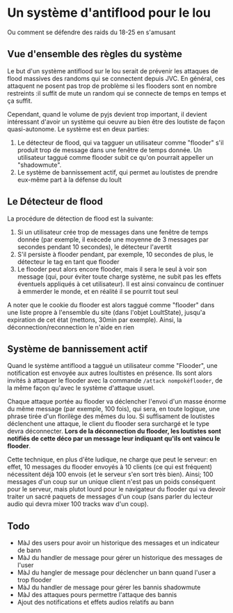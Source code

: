 # Un système d'antiflood pour le lou

Ou comment se défendre des raids du 18-25 en s'amusant

## Vue d'ensemble des règles du système

Le but d'un système antiflood sur le lou serait de prévenir les attaques de flood massives des randoms qui se connectent depuis JVC. 
En général, ces attaquent ne posent pas trop de problème si les flooders sont en nombre restreints :il suffit de mute un random
qui se connecte de temps en temps et ça suffit. 

Cependant, quand le volume de pyjs devient trop important, il devient intéressant 
d'avoir un système qui oeuvre au bien être des loutiste de façon quasi-autonome.
Le système est en deux parties: 

1. Le détecteur de flood, qui va tagguer un utilisateur comme "flooder" s'il produit trop de message dans une fenêtre de temps 
donnée. Un utilisateur taggué comme flooder subit ce qu'on pourrait appeller un "shadowmute".
2. Le système de bannissement actif, qui permet au loutistes de prendre eux-même part à la défense du loult

## Le Détecteur de flood
La procédure de détection de flood est la suivante:

1. Si un utilisateur crée trop de messages dans une fenêtre de temps donnée (par exemple, il exècede une moyenne de 3 messages 
par secondes pendant 10 secondes), le détecteur l'avertit
2. S'il persiste à flooder pendant, par exemple, 10 secondes de plus, le détecteur le tag en tant que flooder
3. Le flooder peut alors encore flooder, mais il sera le seul à voir son message (qui, pour éviter toute charge système,
ne subit pas les effets éventuels appliqués à cet utilisateur). Il est ainsi convaincu de continuer à emmerder le monde, et en réalité 
il se pourrit tout seul

A noter que le cookie du flooder est alors taggué comme "flooder" dans une liste propre à l'ensemble du site (dans l'objet LoultState),
jusqu'a expiration de cet état (mettons, 30min par exemple). Ainsi, la déconnection/reconnection le n'aide en rien

## Système de bannissement actif

Quand le système antiflood a taggué un utilisateur comme "Flooder", une notification est envoyée aux autres loultistes en présence.
Ils sont alors invités à attaquer le flooder avec la commande `/attack nompokéflooder`, de la même façon qu'avec le système d'attaque 
usuel.

Chaque attaque portée au flooder va déclencher l'envoi d'un masse énorme du même message (par exemple, 100 fois), qui sera,
en toute logique, une phrase tirée d'un florilège des mêmes du lou. Si suffisament de loutistes déclenchent une attaque, le client
du flooder sera surchargé et le type devra déconnecter. **Lors de la déconnection du flooder, les loutistes sont notifiés 
de cette déco par un message leur indiquant qu'ils ont vaincu le flooder**.

Cette technique, en plus d'ête ludique, ne charge que peut le serveur: en effet, 10 messages du flooder envoyés à 10 clients (ce qui est fréquent)
nécessitent déjà 100 envois (et le serveur s'en sort très bien). Ainsi; 100 messages d'un coup sur un unique client n'est pas un poids
conséquent pour le serveur, mais plutot lourd pour le navigateur du flooder qui va devoir traiter un sacré paquets de messages d'un coup
(sans parler du lecteur audio qui devra mixer 100 tracks wav d'un coup).

## Todo

 * MàJ des users pour avoir un historique des messages et un indicateur de bann
 * MàJ du handler de message pour gérer un historique des messages de l'user
 * MàJ du hangler de message pour déclencher un bann quand l'user a trop flooder
 * MàJ du handler de message pour gérer les bannis shadowmute 
 * MàJ des attaques pours permettre l'attaque des bannis
 * Ajout des notifications et effets audios relatifs au bann 